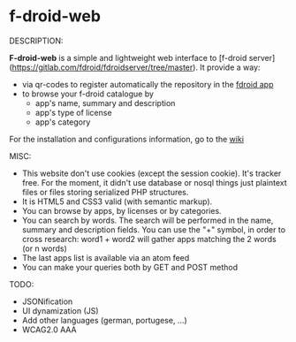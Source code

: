 f-droid-web
===========

DESCRIPTION:

__F-droid-web__ is a simple and lightweight web interface to [f-droid server] (https://gitlab.com/fdroid/fdroidserver/tree/master). It provide a way: 
* via qr-codes to register automatically the repository in the [fdroid app](https://f-droid.org/repository/browse/?fdfilter=f-droid&fdid=org.fdroid.fdroid)
* to browse your f-droid catalogue by
   * app's name, summary and description
   * app's type of license
   * app's category

For the installation and configurations information, go to the [wiki](https://github.com/dervishe-/f-droid-web/wiki)

MISC:

* This website don't use cookies (except the session cookie). It's tracker free. For the moment, it didn't use database or nosql things just plaintext files or files storing serialized PHP structures.
* It is HTML5 and CSS3 valid (with semantic markup).
* You can browse by apps, by licenses or by categories.
* You can search by words. The search will be performed in the name, summary and description fields. You can use the "+" symbol, in order to cross research:
word1 + word2 will gather apps matching the 2 words (or n words)
* The last apps list is available via an atom feed
* You can make your queries both by GET and POST method

TODO:

* JSONification 
* UI dynamization (JS)
* Add other languages (german, portugese, ...)
* WCAG2.0 AAA

